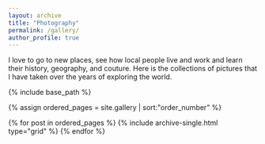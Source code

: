 ```yaml
---
layout: archive
title: "Photography"
permalink: /gallery/
author_profile: true
---
```


I love to go to new places, see how local people live and work and learn their history, geography, and couture. Here is the collections of pictures that I have taken over the years of exploring the world. 

<nbsp>

{% include base_path %}

{% assign ordered_pages = site.gallery | sort:"order_number" %}

{% for post in ordered_pages %}
  {% include archive-single.html type="grid" %}
{% endfor %}
